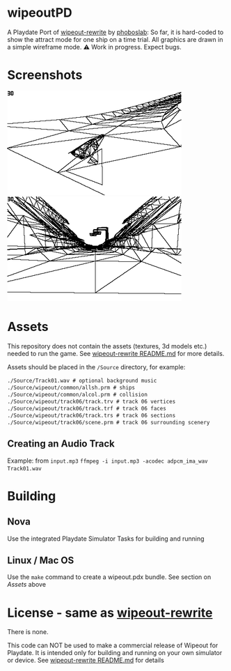 # wipeoutPD

A Playdate Port of [wipeout-rewrite](https://github.com/phoboslab/wipeout-rewrite) by [phoboslab](https://github.com/phoboslab):
So far, it is hard-coded to show the attract mode for one ship on a time trial. All graphics are drawn in a simple wireframe mode.
⚠️ Work in progress. Expect bugs.


# Screenshots
![Scenery Off](/screenshots/wipeoutPD-screen1.png?raw=true) ![Scenery On](/screenshots/wipeoutPD-screen2.png?raw=true) 


# Assets

This repository does not contain the assets (textures, 3d models etc.) needed to run the game. See [wipeout-rewrite README.md](https://github.com/phoboslab/wipeout-rewrite/blob/master/README.md) for more details.

Assets should be placed in the `/Source` directory, for example:

```
./Source/Track01.wav # optional background music
./Source/wipeout/common/allsh.prm # ships
./Source/wipeout/common/alcol.prm # collision
./Source/wipeout/track06/track.trv # track 06 vertices
./Source/wipeout/track06/track.trf # track 06 faces
./Source/wipeout/track06/track.trs # track 06 sections
./Source/wipeout/track06/scene.prm # track 06 surrounding scenery
```

## Creating an Audio Track
Example: from `input.mp3`
`ffmpeg -i input.mp3 -acodec adpcm_ima_wav Track01.wav`


# Building

## Nova
Use the integrated Playdate Simulator Tasks for building and running

## Linux / Mac OS
Use the `make` command to create a wipeout.pdx bundle. See section on *Assets* above

# License - same as [wipeout-rewrite](https://github.com/phoboslab/wipeout-rewrite)

There is none.

This code can NOT be used to make a commercial release of Wipeout for Playdate. It is intended only for building and running  on your own simulator or device.
See [wipeout-rewrite README.md](https://github.com/phoboslab/wipeout-rewrite/blob/master/README.md) for details

